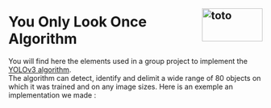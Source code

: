 

## <a href="http://www.insa-toulouse.fr/" ><img src="http://www.math.univ-toulouse.fr/~besse/Wikistat/Images/Logo_INSAvilletoulouse-RVB.png" style="width:120px; height:66px; float: right; margin: 0 0 0 15px" title="INSA Toulouse" alt="toto"></a>


# You Only Look Once Algorithm 

You will find here the elements used in a group project to implement the [YOLOv3 algorithm](https://youtu.be/WP4F6aK1Ft8). <br>
The algorithm can detect, identify and delimit a wide range of 80 objects on which it was trained and on any image sizes.
Here is an exemple an implementation we made : 



